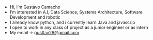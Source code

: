 - Hi, I’m Gustavo Camacho
- I’m interested in A.I, Data Science, Systems Architecture, Software Development and robotic
- I already know python, and i currently learn Java and javascrip
- I open to work in any class of project as a junior engineer or as intern 
- My email -> gusttav28@gmail.com

<!---
Gusttav28/Gusttav28 is a ✨ special ✨ repository because its `README.md` (this file) appears on your GitHub profile.
You can click the Preview link to take a look at your changes.
--->
